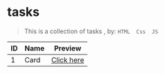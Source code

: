 # tasks

>This is a collection of tasks , by: `HTML  Css  JS`

|ID|Name|Preview|
|----|----|----|
|1|Card |[Click here ](https://mohammed9999-osama.github.io/take-/card/)|


